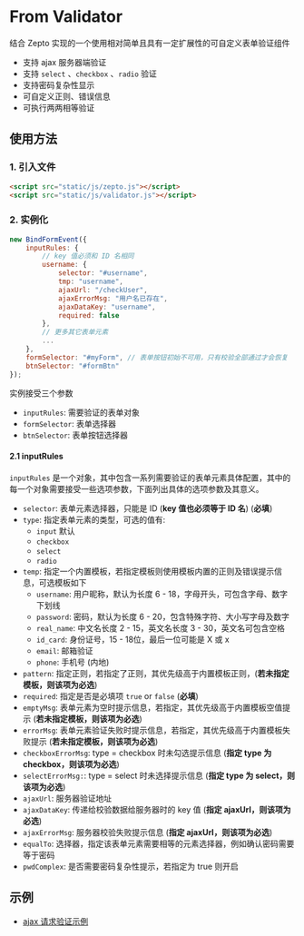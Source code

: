 # From Validator
结合 Zepto 实现的一个使用相对简单且具有一定扩展性的可自定义表单验证组件

- 支持 ajax 服务器端验证
- 支持 `select` 、`checkbox` 、`radio` 验证
- 支持密码复杂性显示
- 可自定义正则、错误信息
- 可执行两两相等验证

## 使用方法

### 1. 引入文件

```html
<script src="static/js/zepto.js"></script>
<script src="static/js/validator.js"></script>
```

### 2. 实例化

```javascript
new BindFormEvent({
    inputRules: {
        // key 值必须和 ID 名相同
        username: {
            selector: "#username",
            tmp: "username",
            ajaxUrl: "/checkUser",
            ajaxErrorMsg: "用户名已存在",
            ajaxDataKey: "username",
            required: false
        },
        // 更多其它表单元素
        ...
    },
    formSelector: "#myForm", // 表单按钮初始不可用，只有校验全部通过才会恢复
    btnSelector: "#formBtn"
});
```

实例接受三个参数
- `inputRules`: 需要验证的表单对象
- `formSelector`: 表单选择器
- `btnSelector`: 表单按钮选择器


#### 2.1 inputRules

`inputRules` 是一个对象，其中包含一系列需要验证的表单元素具体配置，其中的每一个对象需要接受一些选项参数，下面列出具体的选项参数及其意义。

- `selector`: 表单元素选择器，只能是 ID (**key 值也必须等于 ID 名**) (**必填**)
- `type`: 指定表单元素的类型，可选的值有:
  - `input` 默认
  - `checkbox`
  - `select`
  - `radio`
- `temp`: 指定一个内置模板，若指定模板则使用模板内置的正则及错误提示信息，可选模板如下
  - `username`: 用户昵称，默认为长度 6 - 18，字母开头，可包含字母、数字下划线
  - `password`: 密码，默认为长度 6 - 20，包含特殊字符、大小写字母及数字
  - `real_name`: 中文名长度 2 - 15，英文名长度 3 - 30，英文名可包含空格
  - `id_card`: 身份证号，15 - 18位，最后一位可能是 X 或 x
  - `email`: 邮箱验证
  - `phone`: 手机号 (内地)
- `pattern`: 指定正则，若指定了正则，其优先级高于内置模板正则，(**若未指定模板，则该项为必选**)
- `required`: 指定是否是必填项 `true` or `false` (**必填**)
- `emptyMsg`: 表单元素为空时提示信息，若指定，其优先级高于内置模板空值提示 (**若未指定模板，则该项为必选**)
- `errorMsg`: 表单元素验证失败时提示信息，若指定，其优先级高于内置模板失败提示 (**若未指定模板，则该项为必选**)
- `checkboxErrorMsg`: type = checkbox 时未勾选提示信息 (**指定 type 为 checkbox，则该项为必选**)
- `selectErrorMsg:`: type = select 时未选择提示信息 (**指定 type 为 select，则该项为必选**) 
- `ajaxUrl`: 服务器验证地址
- `ajaxDataKey`: 传递给校验数据给服务器时的 key 值 (**指定 ajaxUrl，则该项为必选**)
- `ajaxErrorMsg`: 服务器校验失败提示信息 (**指定 ajaxUrl，则该项为必选**)
- `equalTo`: 选择器，指定该表单元素需要相等的元素选择器，例如确认密码需要等于密码
- `pwdComplex`: 是否需要密码复杂性提示，若指定为 true 则开启

## 示例

- [ajax 请求验证示例](https://github.com/redsnowc/FromValidator/tree/master/demoAjax)



